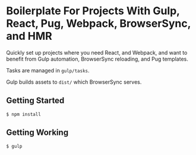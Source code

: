 # Boilerplate For Projects With Gulp, React, Pug, Webpack, BrowserSync, and HMR

Quickly set up projects where you need React, and Webpack, and want to benefit
from Gulp automation, BrowserSync reloading, and Pug templates.

Tasks are managed in `gulp/tasks`.

Gulp builds assets to `dist/` which BrowserSync serves.

## Getting Started

```shell
$ npm install
```

## Getting Working

```shell
$ gulp
```

